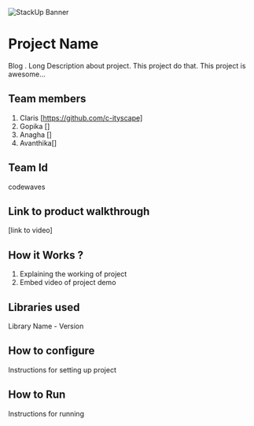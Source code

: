 ![StackUp Banner]([https://tinkerhub.frappe.cloud/files/stackup%20banner.jpeg])
# Project Name
Blog . Long Description about project. This project do that. This project is awesome...
## Team members
1. Claris [https://github.com/c-ityscape]
2. Gopika []
3. Anagha []
4. Avanthika[]
## Team Id
codewaves
## Link to product walkthrough
[link to video]
## How it Works ?
1. Explaining the working of project
2. Embed video of project demo
## Libraries used
Library Name - Version
## How to configure
Instructions for setting up project
## How to Run
Instructions for running
